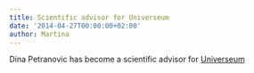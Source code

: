 ```yaml
---
title: Scientific advisor for Universeum
date: '2014-04-27T00:00:00+02:00'
author: Martina
---
```

Dina Petranovic has become a scientific advisor for [Universeum](https://www.universeum.se/en/)
